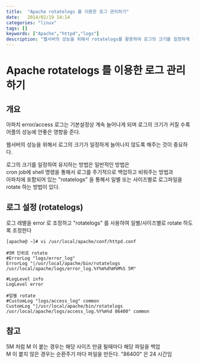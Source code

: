 ```yaml
---
title:  "Apache rotatelogs 를 이용한 로그 관리하기"
date:   2014/02/19 14:14
categories: "linux"
tags: []
keywords: ["Apache","httpd","logs"]
description: "웹서버의 성능을 위해서 rotatelogs를 활용하여 로그의 크기를 일정하게 늘어나지 않도록 해주는 방법"
---
```


# Apache rotatelogs 를 이용한 로그 관리하기


## 개요

아파치 error/access 로그는 기본설정상 계속 늘어나게 되며 로그의 크기가 커질 수록 어플의 성능에 안좋은 영향을 준다.

웹서버의 성능을 위해서 로그의 크기가 일정하게 늘어나지 않도록 해주는 것이 중요하다.

로그의 크기를 일정하여 유지하는 방법은 일반적인 방법은   
cron job에 shell 명령을 통해서 로그를 주기적으로 백업하고 비워주는 방법과  
아파치에 포함되어 있는 "rotatelogs" 을 통해서 일별 또는 사이즈별로 로그파일을 rotate 하는 방법이 있다.

## 로그 설정 (rotatelogs)

로그 레벨을 error 로 조정하고 "rotatelogs" 를 사용하여 일별/사이즈별로 rotate 하도록 조정한다

```
[apache@ ~]# vi /usr/local/apache/conf/httpd.conf	
```

```
#5M 단위로 rotate
#ErrorLog "logs/error_log"
ErrorLog "|/usr/local/apache/bin/rotatelogs /usr/local/apache/logs/error_log.%Y%m%d%H%M%S 5M"

#LogLevel info
LogLevel error

#일별 rotate
#CustomLog "logs/access_log" common
CustomLog "|/usr/local/apache/bin/rotatelogs /usr/local/apache/logs/access_log.%Y%m%d 86400" common	
```

## 참고
5M 처럼 M 이 붙는 경우는 해당 사이즈 만큼 될때마다 해당 파일을 백업  
M 이 붙지 않은 경우는 순환주기 마다 파일을 만든다. "86400" 은 24 시간임